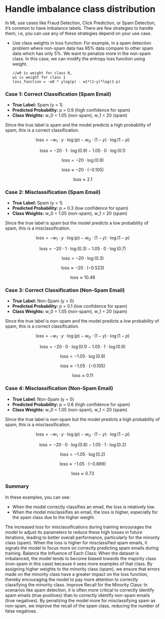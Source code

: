 # Handle imbalance class distribution

In ML use cases like Fraud Detection, Click Prediction, or Spam Detection, it’s common to have imbalance labels. There are few strategies to handle them, i.e, you can use any of these strategies depend on your use case.

- Use class weights in loss function: For example, in a spam detection problem where non-spam data has 95% data compare to other spam data which has only 5%. We want to penalize more in the non-spam class. In this case, we can modify the entropy loss function using weight.
  ```python3
  //w0 is weight for class 0, 
  w1 is weight for class 1
  loss_function = -w0 * ylog(p) - w1*(1-y)*log(1-p)
  ```
### Case 1: Correct Classification (Spam Email)
- **True Label:** Spam (y = 1)
- **Predicted Probability:** p = 0.9 (high confidence for spam)
- **Class Weights:** w_0 = 1.05 (non-spam), w_1 = 20 (spam)

Since the true label is spam and the model predicts a high probability of spam, this is a correct classification.

$$\text{loss} = - w_1 \cdot y \cdot \log(p) - w_0 \cdot (1 - y) \cdot \log(1 - p)$$

$$\text{loss} = - 20 \cdot 1 \cdot \log(0.9) - 1.05 \cdot 0 \cdot \log(0.1)$$

$$\text{loss} = - 20 \cdot \log(0.9)$$

$$\text{loss} \approx - 20 \cdot (-0.105)$$

$$\text{loss} \approx 2.1$$

### Case 2: Misclassification (Spam Email)
- **True Label:** Spam (y = 1)
- **Predicted Probability:** p = 0.3 (low confidence for spam)
- **Class Weights:** w_0 = 1.05 (non-spam), w_1 = 20 (spam)

Since the true label is spam but the model predicts a low probability of spam, this is a misclassification.

$$\text{loss} = - w_1 \cdot y \cdot \log(p) - w_0 \cdot (1 - y) \cdot \log(1 - p)$$

$$\text{loss} = - 20 \cdot 1 \cdot \log(0.3) - 1.05 \cdot 0 \cdot \log(0.7)$$

$$\text{loss} = - 20 \cdot \log(0.3)$$

$$\text{loss} \approx - 20 \cdot (-0.523)$$

$$\text{loss} \approx 10.46$$

### Case 3: Correct Classification (Non-Spam Email)
- **True Label:** Non-Spam (y = 0)
- **Predicted Probability:** p = 0.1 (low confidence for spam)
- **Class Weights:** w_0 = 1.05 (non-spam), w_1 = 20 (spam)

Since the true label is non-spam and the model predicts a low probability of spam, this is a correct classification.

$$\text{loss} = - w_1 \cdot y \cdot \log(p) - w_0 \cdot (1 - y) \cdot \log(1 - p)$$

$$\text{loss} = - 20 \cdot 0 \cdot \log(0.1) - 1.05 \cdot 1 \cdot \log(0.9)$$

$$\text{loss} = - 1.05 \cdot \log(0.9)$$

$$\text{loss} \approx - 1.05 \cdot (-0.105)$$

$$\text{loss} \approx 0.11$$

### Case 4: Misclassification (Non-Spam Email)
- **True Label:** Non-Spam (y = 0)
- **Predicted Probability:** p = 0.8 (high confidence for spam)
- **Class Weights:** w_0 = 1.05 (non-spam), w_1 = 20 (spam)

Since the true label is non-spam but the model predicts a high probability of spam, this is a misclassification.

$$\text{loss} = - w_1 \cdot y \cdot \log(p) - w_0 \cdot (1 - y) \cdot \log(1 - p)$$

$$\text{loss} = - 20 \cdot 0 \cdot \log(0.8) - 1.05 \cdot 1 \cdot \log(0.2)$$

$$\text{loss} = - 1.05 \cdot \log(0.2)$$

$$\text{loss} \approx - 1.05 \cdot (-0.699)$$

$$\text{loss} \approx 0.73$$

### Summary
In these examples, you can see:

- When the model correctly classifies an email, the loss is relatively low.
- When the model misclassifies an email, the loss is higher, especially for the spam class due to the higher weight.

The increased loss for misclassifications during training encourages the model to adjust its parameters to reduce these high losses in future iterations, leading to better overall performance, particularly for the minority class (spam). When the loss is higher for misclassified spam emails, it signals the model to focus more on correctly predicting spam emails during training. Balance the Influence of Each Class: When the dataset is imbalanced, the model tends to become biased towards the majority class (non-spam in this case) because it sees more examples of that class. By assigning higher weights to the minority class (spam), we ensure that errors made on the minority class have a greater impact on the loss function, thereby encouraging the model to pay more attention to correctly classifying the minority class. Improve Recall for the Minority Class: In scenarios like spam detection, it is often more critical to correctly identify spam emails (true positives) than to correctly identify non-spam emails (true negatives). By penalizing the model more for misclassifying spam as non-spam, we improve the recall of the spam class, reducing the number of false negatives.
